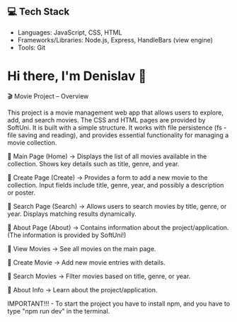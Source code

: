 ## 💻 Tech Stack
- Languages: JavaScript, CSS, HTML
- Frameworks/Libraries: Node.js, Express, HandleBars (view engine)
- Tools: Git

# Hi there, I'm Denislav 👋
🎬 Movie Project – Overview

This project is a movie management web app that allows users to explore, add, and search movies. The CSS and HTML pages are provided by SoftUni.
It is built with a simple structure. It works with file persistence (fs - file saving and reading), and provides essential functionality for managing a movie collection.


📌 Main Page (Home)
   → Displays the list of all movies available in the collection.
  Shows key details such as title, genre, and year.
  
  
📌 Create Page (Create)
   → Provides a form to add a new movie to the collection.
  Input fields include title, genre, year, and possibly a description or poster.
  

📌 Search Page (Search)
   → Allows users to search movies by title, genre, or year.
  Displays matching results dynamically.
  

📌 About Page (About)
   → Contains information about the project/application. (The information is provided by SoftUni!)
  
🔑 View Movies → See all movies on the main page.

🔑 Create Movie → Add new movie entries with details.

🔑 Search Movies → Filter movies based on title, genre, or year.

🔑 About Info → Learn about the project/application.

IMPORTANT!!! - To start the project you have to install npm, and you have to type "npm run dev" in the terminal.
